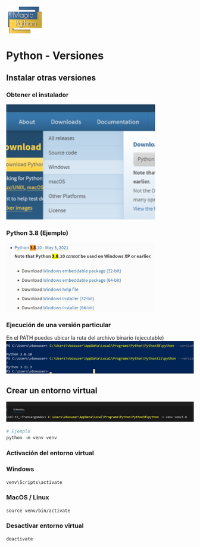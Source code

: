 <img src="../../images/LogoMagicPython.png" width="100">

# Python - Versiones
## Instalar otras versiones
### Obtener el instalador
<img src="../../images/PythonAllVersions.png" width="400">

### Python 3.8 (Ejemplo)
<img src="../../images/Python3.8Installer.png" width="400">


### Ejecución de una versión particular
En el PATH puedes ubicar la ruta del archivo binario (ejecutable)
<img src="../../images/PythonExecDiffVersion.png" width="800">


## Crear un entorno virtual 
<img src="../../images/PythonVenv3.8.png" width="1000">

```python
# Ejemplo  
python -m venv venv
```


### Activación del entorno virtual 
### Windows
`venv\Scripts\activate`

### MacOS / Linux
`source venv/bin/activate`

### Desactivar entorno virtual
`deactivate`



